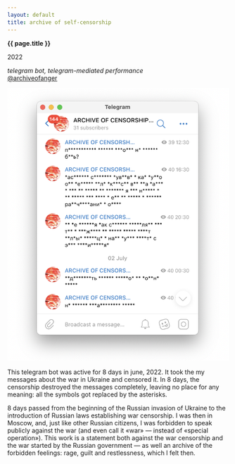 ```yaml
---
layout: default
title: archive of self-censorship
---
```


**{{ page.title }}**

2022

_telegram bot, telegram-mediated performance_\
[@archiveofanger](https://t.me/archiveofanger)

![self-censorship1](self_censorship_1.png)

This telegram bot was active for 8 days in june, 2022. It took the my messages about the war in Ukraine and censored it. In 8 days, the censorship destroyed the messages completely, leaving no place for any meaning: all the symbols got replaced by the asterisks. 

8 days passed from the beginning of the Russian invasion of Ukraine to the introduction of Russian laws establishing war censorship. I was then in Moscow, and, just like other Russian citizens, I was forbidden to speak publicly against the war (and even call it «war» — instead of «special operation»). This work is a statement both against the war censorship and the war started by the Russian government — as well an archive of the forbidden feelings: rage, guilt and restlessness, which I felt then.
